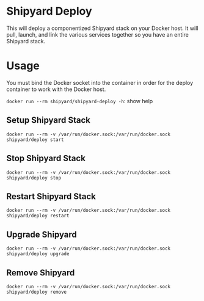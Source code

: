 # Shipyard Deploy
This will deploy a componentized Shipyard stack on your Docker host.  It will
pull, launch, and link the various services together so you have an entire
Shipyard stack.

# Usage
You must bind the Docker socket into the container in order for the deploy container
to work with the Docker host.

`docker run --rm shipyard/shipyard-deploy -h`: show help

## Setup Shipyard Stack
`docker run --rm -v /var/run/docker.sock:/var/run/docker.sock shipyard/deploy start`

## Stop Shipyard Stack
`docker run --rm -v /var/run/docker.sock:/var/run/docker.sock shipyard/deploy stop`

## Restart Shipyard Stack
`docker run --rm -v /var/run/docker.sock:/var/run/docker.sock shipyard/deploy restart`

## Upgrade Shipyard
`docker run --rm -v /var/run/docker.sock:/var/run/docker.sock shipyard/deploy upgrade`

## Remove Shipyard
`docker run --rm -v /var/run/docker.sock:/var/run/docker.sock shipyard/deploy remove`
